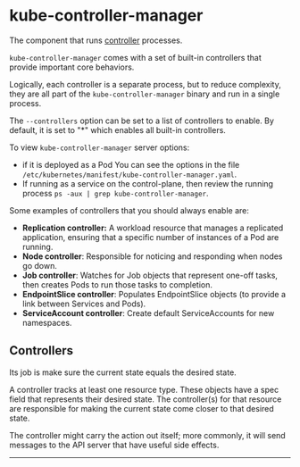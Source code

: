 # kube-controller-manager

The component that runs [controller] processes.

`kube-controller-manager` comes with a set of built-in controllers that provide
important core behaviors.

Logically, each controller is a separate process, but to reduce complexity,
they are all part of the `kube-controller-manager` binary and run in a single
process.

The `--controllers` option can be set to a list of controllers to enable. By
default, it is set to "*" which enables all built-in controllers.

To view `kube-controller-manager` server options:
* if it is deployed as a Pod  You can see the options in the file
  `/etc/kubernetes/manifest/kube-controller-manager.yaml`.
* If running as a service on the control-plane, then review the running
  process `ps -aux | grep kube-controller-manager`.

Some examples of controllers that you should always enable are:

* **Replication controller:** A workload resource that manages a replicated
  application, ensuring that a specific number of instances of a Pod are
  running.
* **Node controller**: Responsible for noticing and responding when nodes go
  down.
* **Job controller**: Watches for Job objects that represent one-off tasks,
  then creates Pods to run those tasks to completion.
* **EndpointSlice controller**: Populates EndpointSlice objects (to provide a
  link between Services and Pods).
* **ServiceAccount controller**: Create default ServiceAccounts for new
  namespaces.

## Controllers

Its job is make sure the current state equals the desired state.

A controller tracks at least one resource type. These objects have
a spec field that represents their desired state. The controller(s) for that
resource are responsible for making the current state come closer to that
desired state.

The controller might carry the action out itself; more commonly, it will send
messages to the API server that have useful side effects.

---

[controller]: https://kubernetes.io/docs/concepts/architecture/controller/
[options]: https://kubernetes.io/docs/reference/command-line-tools-reference/kube-controller-manager/#options
